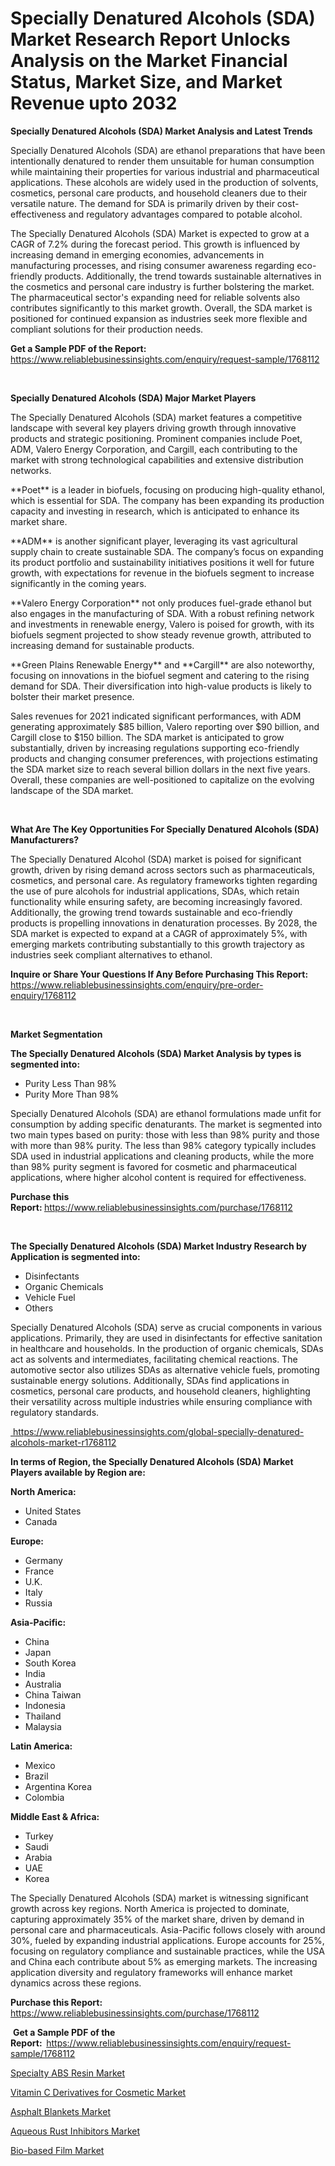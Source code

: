 <p><h1>Specially Denatured Alcohols (SDA) Market Research Report Unlocks Analysis on the Market Financial Status, Market Size, and Market Revenue upto 2032</h1></p><p><strong>Specially Denatured Alcohols (SDA) Market Analysis and Latest Trends</strong></p>
<p><p>Specially Denatured Alcohols (SDA) are ethanol preparations that have been intentionally denatured to render them unsuitable for human consumption while maintaining their properties for various industrial and pharmaceutical applications. These alcohols are widely used in the production of solvents, cosmetics, personal care products, and household cleaners due to their versatile nature. The demand for SDA is primarily driven by their cost-effectiveness and regulatory advantages compared to potable alcohol.</p><p>The Specially Denatured Alcohols (SDA) Market is expected to grow at a CAGR of 7.2% during the forecast period. This growth is influenced by increasing demand in emerging economies, advancements in manufacturing processes, and rising consumer awareness regarding eco-friendly products. Additionally, the trend towards sustainable alternatives in the cosmetics and personal care industry is further bolstering the market. The pharmaceutical sector's expanding need for reliable solvents also contributes significantly to this market growth. Overall, the SDA market is positioned for continued expansion as industries seek more flexible and compliant solutions for their production needs.</p></p>
<p><strong>Get a Sample PDF of the Report:&nbsp;</strong> <a href="https://www.reliablebusinessinsights.com/enquiry/request-sample/1768112?utm_campaign=1106&utm_medium=2&utm_source=Github&utm_content=ia&utm_term=03042025&utm_id=specially-denatured-alcohols-sda">https://www.reliablebusinessinsights.com/enquiry/request-sample/1768112</a></p>
<p>&nbsp;</p>
<p><strong>Specially Denatured Alcohols (SDA) Major Market Players</strong></p>
<p><p>The Specially Denatured Alcohols (SDA) market features a competitive landscape with several key players driving growth through innovative products and strategic positioning. Prominent companies include Poet, ADM, Valero Energy Corporation, and Cargill, each contributing to the market with strong technological capabilities and extensive distribution networks.</p><p>**Poet** is a leader in biofuels, focusing on producing high-quality ethanol, which is essential for SDA. The company has been expanding its production capacity and investing in research, which is anticipated to enhance its market share.</p><p>**ADM** is another significant player, leveraging its vast agricultural supply chain to create sustainable SDA. The company’s focus on expanding its product portfolio and sustainability initiatives positions it well for future growth, with expectations for revenue in the biofuels segment to increase significantly in the coming years.</p><p>**Valero Energy Corporation** not only produces fuel-grade ethanol but also engages in the manufacturing of SDA. With a robust refining network and investments in renewable energy, Valero is poised for growth, with its biofuels segment projected to show steady revenue growth, attributed to increasing demand for sustainable products.</p><p>**Green Plains Renewable Energy** and **Cargill** are also noteworthy, focusing on innovations in the biofuel segment and catering to the rising demand for SDA. Their diversification into high-value products is likely to bolster their market presence.</p><p>Sales revenues for 2021 indicated significant performances, with ADM generating approximately $85 billion, Valero reporting over $90 billion, and Cargill close to $150 billion. The SDA market is anticipated to grow substantially, driven by increasing regulations supporting eco-friendly products and changing consumer preferences, with projections estimating the SDA market size to reach several billion dollars in the next five years. Overall, these companies are well-positioned to capitalize on the evolving landscape of the SDA market.</p></p>
<p>&nbsp;</p>
<p><strong>What Are The Key Opportunities For Specially Denatured Alcohols (SDA) Manufacturers?</strong></p>
<p><p>The Specially Denatured Alcohol (SDA) market is poised for significant growth, driven by rising demand across sectors such as pharmaceuticals, cosmetics, and personal care. As regulatory frameworks tighten regarding the use of pure alcohols for industrial applications, SDAs, which retain functionality while ensuring safety, are becoming increasingly favored. Additionally, the growing trend towards sustainable and eco-friendly products is propelling innovations in denaturation processes. By 2028, the SDA market is expected to expand at a CAGR of approximately 5%, with emerging markets contributing substantially to this growth trajectory as industries seek compliant alternatives to ethanol.</p></p>
<p><strong>Inquire or Share Your Questions If Any Before Purchasing This Report:</strong> <a href="https://www.reliablebusinessinsights.com/enquiry/pre-order-enquiry/1768112?utm_campaign=1106&utm_medium=2&utm_source=Github&utm_content=ia&utm_term=03042025&utm_id=specially-denatured-alcohols-sda">https://www.reliablebusinessinsights.com/enquiry/pre-order-enquiry/1768112</a></p>
<p>&nbsp;</p>
<p><strong>Market Segmentation</strong></p>
<p><strong>The Specially Denatured Alcohols (SDA) Market Analysis by types is segmented into:</strong></p>
<p><ul><li>Purity Less Than 98%</li><li>Purity More Than 98%</li></ul></p>
<p><p>Specially Denatured Alcohols (SDA) are ethanol formulations made unfit for consumption by adding specific denaturants. The market is segmented into two main types based on purity: those with less than 98% purity and those with more than 98% purity. The less than 98% category typically includes SDA used in industrial applications and cleaning products, while the more than 98% purity segment is favored for cosmetic and pharmaceutical applications, where higher alcohol content is required for effectiveness.</p></p>
<p><strong>Purchase this Report:&nbsp;</strong><a href="https://www.reliablebusinessinsights.com/purchase/1768112?utm_campaign=1106&utm_medium=2&utm_source=Github&utm_content=ia&utm_term=03042025&utm_id=specially-denatured-alcohols-sda">https://www.reliablebusinessinsights.com/purchase/1768112</a></p>
<p>&nbsp;</p>
<p><strong>The Specially Denatured Alcohols (SDA) Market Industry Research by Application is segmented into:</strong></p>
<p><ul><li>Disinfectants</li><li>Organic Chemicals</li><li>Vehicle Fuel</li><li>Others</li></ul></p>
<p><p>Specially Denatured Alcohols (SDA) serve as crucial components in various applications. Primarily, they are used in disinfectants for effective sanitation in healthcare and households. In the production of organic chemicals, SDAs act as solvents and intermediates, facilitating chemical reactions. The automotive sector also utilizes SDAs as alternative vehicle fuels, promoting sustainable energy solutions. Additionally, SDAs find applications in cosmetics, personal care products, and household cleaners, highlighting their versatility across multiple industries while ensuring compliance with regulatory standards.</p></p>
<p><a href="https://www.reliablebusinessinsights.com/global-specially-denatured-alcohols-market-r1768112?utm_campaign=1106&utm_medium=2&utm_source=Github&utm_content=ia&utm_term=03042025&utm_id=specially-denatured-alcohols-sda">&nbsp;https://www.reliablebusinessinsights.com/global-specially-denatured-alcohols-market-r1768112</a></p>
<p><strong>In terms of Region, the Specially Denatured Alcohols (SDA) Market Players available by Region are:</strong></p>
<p>
    <p> <strong> North America: </strong>
        <ul>
            <li>United States</li>
            <li>Canada</li>
        </ul>
        </p> 
    <p> <strong> Europe: </strong>
        <ul>
            <li>Germany</li>
            <li>France</li>
            <li>U.K.</li>
            <li>Italy</li>
            <li>Russia</li>
        </ul>
        </p> 
    <p> <strong> Asia-Pacific: </strong>
        <ul>
            <li>China</li>
            <li>Japan</li>
            <li>South Korea</li>
            <li>India</li>
            <li>Australia</li>
            <li>China Taiwan</li>
            <li>Indonesia</li>
            <li>Thailand</li>
            <li>Malaysia</li>
        </ul>
        </p> 
    <p> <strong> Latin America: </strong>
        <ul>
            <li>Mexico</li>
            <li>Brazil</li>
            <li>Argentina Korea</li>
            <li>Colombia</li>
        </ul>
        </p> 
    <p> <strong> Middle East & Africa: </strong>
        <ul>
            <li>Turkey</li>
            <li>Saudi</li>
            <li>Arabia</li>
            <li>UAE</li>
            <li>Korea</li>
        </ul>
    </p>
    </p>
<p><p>The Specially Denatured Alcohols (SDA) market is witnessing significant growth across key regions. North America is projected to dominate, capturing approximately 35% of the market share, driven by demand in personal care and pharmaceuticals. Asia-Pacific follows closely with around 30%, fueled by expanding industrial applications. Europe accounts for 25%, focusing on regulatory compliance and sustainable practices, while the USA and China each contribute about 5% as emerging markets. The increasing application diversity and regulatory frameworks will enhance market dynamics across these regions.</p></p>
<p><strong>Purchase this Report: </strong><a href="https://www.reliablebusinessinsights.com/purchase/1768112?utm_campaign=1106&utm_medium=2&utm_source=Github&utm_content=ia&utm_term=03042025&utm_id=specially-denatured-alcohols-sda">https://www.reliablebusinessinsights.com/purchase/1768112</a></p>
<p>&nbsp;<strong>Get a Sample PDF of the Report:&nbsp;&nbsp;</strong><a href="https://www.reliablebusinessinsights.com/enquiry/request-sample/1768112?utm_campaign=1106&utm_medium=2&utm_source=Github&utm_content=ia&utm_term=03042025&utm_id=specially-denatured-alcohols-sda">https://www.reliablebusinessinsights.com/enquiry/request-sample/1768112</a></p>
<p><strong></strong></p>
<p><p><a href="https://github.com/godekkutero4/Market-Research-Report-List-1/blob/main/specialty-abs-resin-market.md?utm_campaign=1106&utm_medium=2&utm_source=Github&utm_content=ia&utm_term=03042025&utm_id=specially-denatured-alcohols-sda">Specialty ABS Resin Market</a></p><p><a href="https://github.com/abdhsheila7/Market-Research-Report-List-1/blob/main/vitamin-c-derivatives-for-cosmetic-market.md?utm_campaign=1106&utm_medium=2&utm_source=Github&utm_content=ia&utm_term=03042025&utm_id=specially-denatured-alcohols-sda">Vitamin C Derivatives for Cosmetic Market</a></p><p><a href="https://github.com/rjaibiagha/Market-Research-Report-List-1/blob/main/asphalt-blankets-market.md?utm_campaign=1106&utm_medium=2&utm_source=Github&utm_content=ia&utm_term=03042025&utm_id=specially-denatured-alcohols-sda">Asphalt Blankets Market</a></p><p><a href="https://github.com/brinnoifon/Market-Research-Report-List-1/blob/main/aqueous-rust-inhibitors-market.md?utm_campaign=1106&utm_medium=2&utm_source=Github&utm_content=ia&utm_term=03042025&utm_id=specially-denatured-alcohols-sda">Aqueous Rust Inhibitors Market</a></p><p><a href="https://github.com/rumaskdallys2/Market-Research-Report-List-1/blob/main/bio-based-film-market.md?utm_campaign=1106&utm_medium=2&utm_source=Github&utm_content=ia&utm_term=03042025&utm_id=specially-denatured-alcohols-sda">Bio-based Film Market</a></p></p>